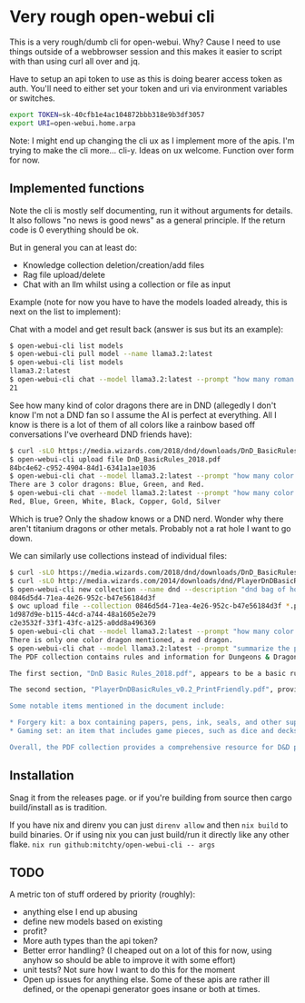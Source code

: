 # Very rough open-webui cli

This is a very rough/dumb cli for open-webui. Why? Cause I need to use things outside of a webbrowser session and this makes it easier to script with than using curl all over and jq.

Have to setup an api token to use as this is doing bearer access token as auth. You'll need to either set your token and uri via environment variables or switches.

```sh
export TOKEN=sk-40cfb1e4ac104872bbb318e9b3df3057
export URI=open-webui.home.arpa
```

Note: I might end up changing the cli ux as I implement more of the apis. I'm trying to make the cli more... cli-y. Ideas on ux welcome. Function over form for now.

## Implemented functions

Note the cli is mostly self documenting, run it without arguments for details. It also follows "no news is good news" as a general principle. If the return code is 0 everything should be ok.

But in general you can at least do:
- Knowledge collection deletion/creation/add files
- Rag file upload/delete
- Chat with an llm whilst using a collection or file as input

Example (note for now you have to have the models loaded already, this is next on the list to implement):

Chat with a model and get result back (answer is sus but its an example):

```sh
$ open-webui-cli list models
$ open-webui-cli pull model --name llama3.2:latest
$ open-webui-cli list models
llama3.2:latest
$ open-webui-cli chat --model llama3.2:latest --prompt "how many roman imperators built walls (answer with the number only)"
21
```

See how many kind of color dragons there are in DND (allegedly I don't know I'm not a DND fan so I assume the AI is perfect at everything. All I know is there is a lot of them of all colors like a rainbow based off conversations I've overheard DND friends have):

```sh
$ curl -sLO https://media.wizards.com/2018/dnd/downloads/DnD_BasicRules_2018.pdf
$ open-webui-cli upload file DnD_BasicRules_2018.pdf
84bc4e62-c952-4904-84d1-6341a1ae1036
$ open-webui-cli chat --model llama3.2:latest --prompt "how many color dragons are in dnd (answer with the color names only)" --file 84bc4e62-c952-4904-84d1-6341a1ae1036
There are 3 color dragons: Blue, Green, and Red.
$ open-webui-cli chat --model llama3.2:latest --prompt "how many color dragons are in dnd (answer with the color names only)"
Red, Blue, Green, White, Black, Copper, Gold, Silver
```

Which is true? Only the shadow knows or a DND nerd. Wonder why there aren't titanium dragons or other metals. Probably not a rat hole I want to go down.

We can similarly use collections instead of individual files:

```sh
$ curl -sLO https://media.wizards.com/2018/dnd/downloads/DnD_BasicRules_2018.pdf
$ curl -sLO http://media.wizards.com/2014/downloads/dnd/PlayerDnDBasicRules_v0.2_PrintFriendly.pdf
$ open-webui-cli new collection --name dnd --description "dnd bag of holding"
0846d5d4-71ea-4e26-952c-b47e56184d3f
$ owc upload file --collection 0846d5d4-71ea-4e26-952c-b47e56184d3f *.pdf
1d987d9e-b115-44cd-a744-48a1605e2e79
c2e3532f-33f1-43fc-a125-a0dd8a496369
$ open-webui-cli chat --model llama3.2:latest --prompt "how many color dragons are in dnd (answer with the color names only)" --collection 0846d5d4-71ea-4e26-952c-b47e56184d3f
There is only one color dragon mentioned, a red dragon.
$ open-webui-cli chat --model llama3.2:latest --prompt "summarize the pdfs in this collection" --collection 0846d5d4-71ea-4e26-952c-b47e56184d3f
The PDF collection contains rules and information for Dungeons & Dragons (D&D) players. The content is divided into two main sections: "DnD Basic Rules_2018.pdf" and "PlayerDnDBasicRules_v0.2_PrintFriendly.pdf".

The first section, "DnD Basic Rules_2018.pdf", appears to be a basic ruleset for the game, covering various aspects such as character creation, combat, and gameplay mechanics.

The second section, "PlayerDnDBasicRules_v0.2_PrintFriendly.pdf", provides more detailed information on tools, equipment, and skills for players. The content includes lists of items such as Smith's tools, Tinker's tools, Weaver's tools, and others, along with their prices and weights.

Some notable items mentioned in the document include:

* Forgery kit: a box containing papers, pens, ink, seals, and other supplies to create convincing forgeries.
* Gaming set: an item that includes game pieces, such as dice and decks of cards, which allows players to add their proficiency bonus to ability checks when playing with that set.

Overall, the PDF collection provides a comprehensive resource for D&D players, covering various aspects of the game.
```

## Installation

Snag it from the releases page. or if you're building from source then cargo build/install as is tradition.

If you have nix and direnv you can just `direnv allow` and then `nix build` to build binaries. Or if using nix you can just build/run it directly like any other flake. `nix run github:mitchty/open-webui-cli -- args`

## TODO

A metric ton of stuff ordered by priority (roughly):
- anything else I end up abusing
- define new models based on existing
- profit?
- More auth types than the api token?
- Better error handling? (I cheaped out on a lot of this for now, using anyhow so should be able to improve it with some effort)
- unit tests? Not sure how I want to do this for the moment
- Open up issues for anything else. Some of these apis are rather ill defined, or the openapi generator goes insane or both at times.
